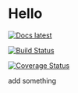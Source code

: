 # Hello

[![Docs latest](https://img.shields.io/badge/docs-latest-blue.svg)](https://ww1g11.github.io/Hello/latest/)

[![Build Status](https://travis-ci.org/ww1g11/Hello.svg?branch=master)](https://travis-ci.org/ww1g11/Hello)

[![Coverage Status](https://coveralls.io/repos/github/ww1g11/Hello/badge.svg)](https://coveralls.io/github/ww1g11/Hello)

add something
